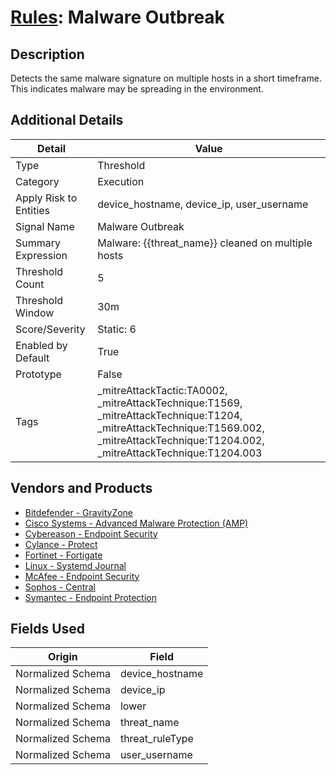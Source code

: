 # [Rules](README.md): Malware Outbreak

## Description
Detects the same malware signature on multiple hosts in a short timeframe. This indicates malware may be spreading in the environment.

## Additional Details
|Detail|Value|
|----|----|
|Type|Threshold|
|Category|Execution|
|Apply Risk to Entities|device_hostname, device_ip, user_username|
|Signal Name|Malware Outbreak|
|Summary Expression|Malware: {{threat_name}} cleaned on multiple hosts|
|Threshold Count|5|
|Threshold Window|30m|
|Score/Severity|Static: 6|
|Enabled by Default|True|
|Prototype|False|
|Tags|_mitreAttackTactic:TA0002, _mitreAttackTechnique:T1569, _mitreAttackTechnique:T1204, _mitreAttackTechnique:T1569.002, _mitreAttackTechnique:T1204.002, _mitreAttackTechnique:T1204.003|
## Vendors and Products
- [Bitdefender - GravityZone](../products/046b3623-69fe-409f-9e80-fd3ebef0654f.md)
- [Cisco Systems - Advanced Malware Protection (AMP)](../products/7eaa4c44-5b7f-4d9e-8c1c-c4105c2b7506.md)
- [Cybereason - Endpoint Security](../products/12d00042-d90d-4055-a171-01a1f635a613.md)
- [Cylance - Protect](../products/60829f4a-7acb-47d1-ad23-8424fcf83dcb.md)
- [Fortinet - Fortigate](../products/c57e2c85-4fc1-4fb7-8fa1-dbc5235231ad.md)
- [Linux - Systemd Journal](../products/5be5af82-c248-4c4c-a485-0571025f242c.md)
- [McAfee - Endpoint Security](../products/c91067a3-e972-4a73-ac14-75df12d49cc8.md)
- [Sophos - Central](../products/e5a708c9-82be-4df9-8ea0-07cac95abf2a.md)
- [Symantec - Endpoint Protection](../products/eb2f69a8-8d13-447f-9859-1ad0979b4a24.md)


## Fields Used

|Origin|Field|
|----|----|
|Normalized Schema|device_hostname|
|Normalized Schema|device_ip|
|Normalized Schema|lower|
|Normalized Schema|threat_name|
|Normalized Schema|threat_ruleType|
|Normalized Schema|user_username|


